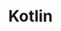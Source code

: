 ---
blog: http://blog.jetbrains.com/kotlin
codehost: https://github.com/JetBrains/kotlin
images:
- kotlinlang-icon.svg
- kotlinlang-ar21.svg
logohandle: kotlinlang
sort: kotlin
title: Kotlin
twitter: https://x.com/kotlin
website: https://kotlinlang.org/
wikipedia: https://en.wikipedia.org/wiki/Kotlin_(programming_language)
---